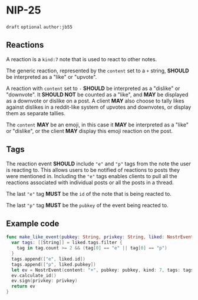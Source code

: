 # NIP-25

`draft` `optional` `author:jb55`

## Reactions

A reaction is a `kind:7` note that is used to react to other notes.

The generic reaction, represented by the `content` set to a `+` string, **SHOULD**
be interpreted as a "like" or "upvote".

A reaction with `content` set to `-` **SHOULD** be interpreted as a "dislike" or
"downvote".
It **SHOULD NOT** be counted as a "like", and **MAY** be displayed as a
downvote or dislike on a post.
A client **MAY** also choose to tally likes against dislikes in a reddit-like system of upvotes and downvotes, or display them as separate tallies.

The `content` **MAY** be an emoji, in this case it **MAY** be interpreted as a "like" or "dislike", or the client **MAY** display this emoji reaction on the post.

## Tags

The reaction event **SHOULD** include `"e"` and `"p"` tags from the note the user is reacting to.
This allows users to be notified of reactions to posts they were mentioned in.
Including the `"e"` tags enables clients to pull all the reactions associated with individual posts or all the posts in a thread.

The last `"e"` tag **MUST** be the `id` of the note that is being reacted to.

The last `"p"` tag **MUST** be the `pubkey` of the event being reacted to.

## Example code

```swift
func make_like_event(pubkey: String, privkey: String, liked: NostrEvent) -> NostrEvent {
  var tags: [[String]] = liked.tags.filter {
    tag in tag.count >= 2 && (tag[0] == "e" || tag[0] == "p")
  }
  tags.append(["e", liked.id])
  tags.append(["p", liked.pubkey])
  let ev = NostrEvent(content: "+", pubkey: pubkey, kind: 7, tags: tags)
  ev.calculate_id()
  ev.sign(privkey: privkey)
  return ev
}
```
